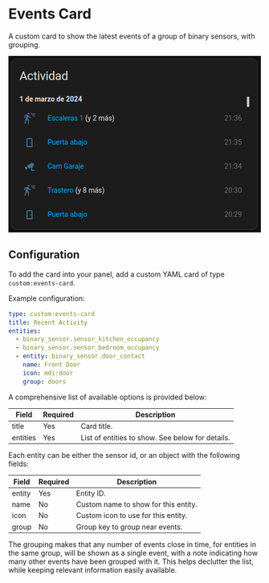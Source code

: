 # Events Card

A custom card to show the latest events of a group of binary sensors, with grouping.

![Screenshot of the custom card](./events-card.png)

## Configuration

To add the card into your panel, add a custom YAML card of type `custom:events-card`.

Example configuration:

```yml
type: custom:events-card
title: Recent Activity
entities:
  - binary_sensor.sensor_kitchen_occupancy
  - binary_sensor.sensor_bedroom_occupancy
  - entity: binary_sensor.door_contact
    name: Front Door
    icon: mdi:door
    group: doors
```

A comprehensive list of available options is provided below:

| Field          | Required | Description |
|----------------|----------|-------------|
| title          | Yes      | Card title. |
| entities       | Yes      | List of entities to show. See below for details. |

Each entity can be either the sensor id, or an object with the following fields:

| Field          | Required | Description |
|----------------|----------|-------------|
| entity         | Yes      | Entity ID. |
| name           | No       | Custom name to show for this entity. |
| icon           | No       | Custom icon to use for this entity. |
| group          | No       | Group key to group near events. |

The grouping makes that any number of events close in time, for entities in the same group,
will be shown as a single event, with a note indicating how many other events have been grouped with it.
This helps declutter the list, while keeping relevant information easily available.
